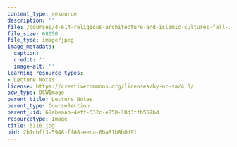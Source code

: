 ```yaml
---
content_type: resource
description: ''
file: /courses/4-614-religious-architecture-and-islamic-cultures-fall-2002/2b1cbff35948ff08eeca6ba81b8b0d91_5116.jpg
file_size: 68050
file_type: image/jpeg
image_metadata:
  caption: ''
  credit: ''
  image-alt: ''
learning_resource_types:
- Lecture Notes
license: https://creativecommons.org/licenses/by-nc-sa/4.0/
ocw_type: OCWImage
parent_title: Lecture Notes
parent_type: CourseSection
parent_uid: 68abeaab-4eff-532c-e858-18d3ffb567bd
resourcetype: Image
title: 5116.jpg
uid: 2b1cbff3-5948-ff08-eeca-6ba81b8b0d91
---
```


